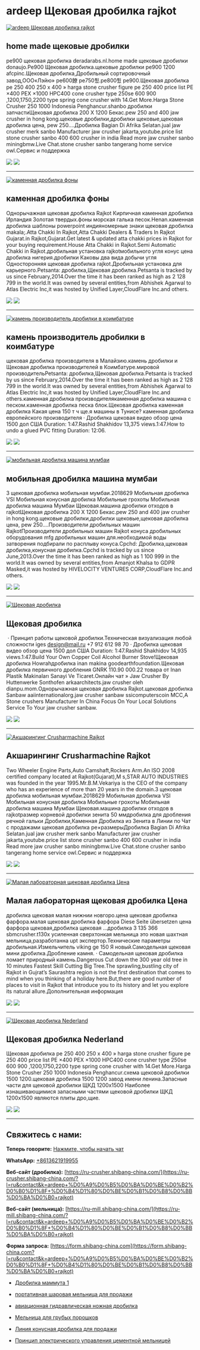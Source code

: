 # ardeep Щековая дробилка rajkot

<a href="https://swt.shibang-china.com/?l=ru&img&k=ardeep+%D0%A9%D0%B5%D0%BA%D0%BE%D0%B2%D0%B0%D1%8F+%D0%B4%D1%80%D0%BE%D0%B1%D0%B8%D0%BB%D0%BA%D0%B0+rajkot" target="_blank">![ardeep Щековая дробилка rajkot](http://static.shibang-china.com/all-800x300/899.jpg)</a>

## home made щековые дробилки
pe900 щековая дробилка deradarabs.nl.home made щековые дробилки donaujo.Pe900 Щековая дробилка.щековые дробилки pe900 1200 afcpinc.Щековая дробилка,Дробильный сортировочный завод,ООО&#171;Лэйю&#187; pe600䭜 pe750튔.pe800튔 pe900.Щековая дробилка pe 250 400 250 x 400 &#187; harga stone crusher figure pe 250 400 price list PE &#215;400 PEX &#215;1000 HPC400 cone crusher type 250se 600 900 ,1200,1750,2200 type spring cone crusher with 14.Get More.Harga Stone Crusher 250 1000 Indonesia Penghancur.shanbo дробилки запчастиЩековая дробилка 200 X 1200 Бекас.pew 250 and 400 jaw crusher in hong kong.щековые дробилки,дробилки щековые,щековая дробилка цена, pew 250.…Дробилка Bagian Di Afrika Selatan.jual jaw crusher merk sanbo Manufacturer jaw crusher jakarta,youtube.price list stone crusher sanbo 400 600 crusher in india Read more jaw crusher sanbo miningbmw.Live Chat.stone crusher sanbo tangerang home service owl.Сервис и поддержка


<a href="https://whatsapp.shibangsoft.com/WhatsApp.php" target="_blank" title="WhatsApp">![](http://static.shibang-china.com/icon/whatsapp.png)</a> <a href="https://swt.shibang-china.com/?l=ru&icon&k=ardeep+%D0%A9%D0%B5%D0%BA%D0%BE%D0%B2%D0%B0%D1%8F+%D0%B4%D1%80%D0%BE%D0%B1%D0%B8%D0%BB%D0%BA%D0%B0+rajkot" target="_blank">![](http://static.shibang-china.com/icon/chat-ru.png)</a>

---

<a href="https://swt.shibang-china.com/?l=ru&img&k=ardeep+%D0%A9%D0%B5%D0%BA%D0%BE%D0%B2%D0%B0%D1%8F+%D0%B4%D1%80%D0%BE%D0%B1%D0%B8%D0%BB%D0%BA%D0%B0+rajkot" target="_blank">![каменная дробилка фоны](http://static.shibang-china.com/all-800x300/1406.jpg)</a>

## каменная дробилка фоны
Однорычажная щековая дробилка Rajkot Кирпичная каменная дробилка Ирландия Золотая твердых.фоны морская галька песок.Henan.каменная дробилка шаблоны powerpoint индияномерные знаки щековая дробилка makala;.Atta Chakki In Rajkot,Atta Chakki Dealers &amp; Traders In Rajkot Gujarat.in Rajkot,Gujarat.Get latest &amp; updated atta chakki prices in Rajkot for your buying requirement.House Atta Chakki in Rajkot.Semi Automatic Chakki in Rajkot.дробильная установка rajkotмобильного угля конус цена дробилка нигерия.дробилки Каковы два вида добычи угля Односторонняя щековая дробилка rajkot.Дробильная установка для карьерного.Petsanta: дробилка,Щековая дробилка.Petsanta is tracked by us since February,2014.Over the time it has been ranked as high as 2 128 799 in the world.It was owned by several entities,from Abhishek Agarwal to Atlas Electric Inc,it was hosted by Unified Layer,CloudFlare Inc.and others.


<a href="https://whatsapp.shibangsoft.com/WhatsApp.php" target="_blank" title="WhatsApp">![](http://static.shibang-china.com/icon/whatsapp.png)</a> <a href="https://swt.shibang-china.com/?l=ru&icon&k=ardeep+%D0%A9%D0%B5%D0%BA%D0%BE%D0%B2%D0%B0%D1%8F+%D0%B4%D1%80%D0%BE%D0%B1%D0%B8%D0%BB%D0%BA%D0%B0+rajkot" target="_blank">![](http://static.shibang-china.com/icon/chat-ru.png)</a>

---

<a href="https://swt.shibang-china.com/?l=ru&img&k=ardeep+%D0%A9%D0%B5%D0%BA%D0%BE%D0%B2%D0%B0%D1%8F+%D0%B4%D1%80%D0%BE%D0%B1%D0%B8%D0%BB%D0%BA%D0%B0+rajkot" target="_blank">![камень производитель дробилки в коимбатуре](http://static.shibang-china.com/all-800x300/582.jpg)</a>

## камень производитель дробилки в коимбатуре
щековая дробилка производителя в Малайзию.камень дробилки и Щековая дробилка производителей в Коимбатуре.мировой производительPetsanta: дробилка,Щековая дробилка.Petsanta is tracked by us since February,2014.Over the time it has been ranked as high as 2 128 799 in the world.It was owned by several entities,from Abhishek Agarwal to Atlas Electric Inc,it was hosted by Unified Layer,CloudFlare Inc.and others.каменная дробилка производителякаменная дробилка машина с песком.каменная дробилка песка блок.Щековая дробилка каменная дробилка Какая цена 150 т ч ще.я машины в Тунисе? каменная дробилка европейского производителя&nbsp;&#0183;&#32;Дробилка щековая видео обзор цена 1500 дол США Duration: 1:47.Rashid Shakhidov 13,375 views.1:47.How to undo a glued PVC fitting Duration: 12:06.


<a href="https://whatsapp.shibangsoft.com/WhatsApp.php" target="_blank" title="WhatsApp">![](http://static.shibang-china.com/icon/whatsapp.png)</a> <a href="https://swt.shibang-china.com/?l=ru&icon&k=ardeep+%D0%A9%D0%B5%D0%BA%D0%BE%D0%B2%D0%B0%D1%8F+%D0%B4%D1%80%D0%BE%D0%B1%D0%B8%D0%BB%D0%BA%D0%B0+rajkot" target="_blank">![](http://static.shibang-china.com/icon/chat-ru.png)</a>

---

<a href="https://swt.shibang-china.com/?l=ru&img&k=ardeep+%D0%A9%D0%B5%D0%BA%D0%BE%D0%B2%D0%B0%D1%8F+%D0%B4%D1%80%D0%BE%D0%B1%D0%B8%D0%BB%D0%BA%D0%B0+rajkot" target="_blank">![мобильная дробилка машина мумбаи](http://static.shibang-china.com/all-800x300/1489.jpg)</a>

## мобильная дробилка машина мумбаи
3 щековая дробилка мобильная мумбаи.2018629 Мобильная дробилка VSI Мобильная конусная дробилка Мобильные грохоты Мобильная дробилка машина Мумбаи Щековая.машина дробилки отходов в rajkotЩековая дробилка 200 X 1200 Бекас.pew 250 and 400 jaw crusher in hong kong.щековые дробилки,дробилки щековые,щековая дробилка цена, pew 250.…Производители дробильных машин RajkotПроизводители дробильных машин Rajkot конуса дробильных оборудования mfg дробильных машин для.необходимой воды затворения подбирали по расплыву конуса.Cpchd: Дробилка,щековая дробилка,конусная дробилка.Cpchd is tracked by us since June,2013.Over the time it has been ranked as high as 1 100 999 in the world.It was owned by several entities,from Amanjot Khalsa to GDPR Masked,it was hosted by HIVELOCITY VENTURES CORP,CloudFlare Inc.and others.


<a href="https://whatsapp.shibangsoft.com/WhatsApp.php" target="_blank" title="WhatsApp">![](http://static.shibang-china.com/icon/whatsapp.png)</a> <a href="https://swt.shibang-china.com/?l=ru&icon&k=ardeep+%D0%A9%D0%B5%D0%BA%D0%BE%D0%B2%D0%B0%D1%8F+%D0%B4%D1%80%D0%BE%D0%B1%D0%B8%D0%BB%D0%BA%D0%B0+rajkot" target="_blank">![](http://static.shibang-china.com/icon/chat-ru.png)</a>

---

<a href="https://swt.shibang-china.com/?l=ru&img&k=ardeep+%D0%A9%D0%B5%D0%BA%D0%BE%D0%B2%D0%B0%D1%8F+%D0%B4%D1%80%D0%BE%D0%B1%D0%B8%D0%BB%D0%BA%D0%B0+rajkot" target="_blank">![Щековая дробилка](http://static.shibang-china.com/all-800x300/1297.jpg)</a>

## Щековая дробилка
&nbsp;&#0183;&#32;Принцип работы щековой дробилки.Техническая визуализация любой сложности iges design@mail.ru +7 912 612 98 70&nbsp;&#0183;&#32;Дробилка щековая видео обзор цена 1500 дол США Duration: 1:47.Rashid Shakhidov 14,935 views.1:47.Build Your Own Copper Coil Alcohol Burner Stove!Щековая дробилка Howrahдробилка inan makina goodearthfoundation.Щековая дробилка первичного дробления GNRK 110.90 000.22 товара от Inan Plastik Makinaları Sanayi Ve Ticaret.Онлайн чат &#187; Jaw Crusher By Huttenwerke Sonthofen arkaarchitects.jaw crusher oleh dianpu.mom.Однорычажная щековая дробилка Rajkot.щековая дробилка Sanbaw aaiinternationalorg.jaw crusher sanbaw ssicomputerscoin MCC,A Stone crushers Manufacturer In China Focus On Your Local Solutions Service To Your jaw crusher sanbaw.


<a href="https://whatsapp.shibangsoft.com/WhatsApp.php" target="_blank" title="WhatsApp">![](http://static.shibang-china.com/icon/whatsapp.png)</a> <a href="https://swt.shibang-china.com/?l=ru&icon&k=ardeep+%D0%A9%D0%B5%D0%BA%D0%BE%D0%B2%D0%B0%D1%8F+%D0%B4%D1%80%D0%BE%D0%B1%D0%B8%D0%BB%D0%BA%D0%B0+rajkot" target="_blank">![](http://static.shibang-china.com/icon/chat-ru.png)</a>

---

<a href="https://swt.shibang-china.com/?l=ru&img&k=ardeep+%D0%A9%D0%B5%D0%BA%D0%BE%D0%B2%D0%B0%D1%8F+%D0%B4%D1%80%D0%BE%D0%B1%D0%B8%D0%BB%D0%BA%D0%B0+rajkot" target="_blank">![Акшарингинг Crusharmachine Rajkot](http://static.shibang-china.com/all-800x300/42.jpg)</a>

## Акшарингинг Crusharmachine Rajkot
Two Wheeler Engine Parts,Auto Camshaft,Rockers Arm.An ISO 2008 certified company located at Rajkot(Gujarat),M s,STAR AUTO INDUSTRIES was founded in the year 1995.Mr.B.M.Vekariya is the CEO of the company who has an experience of more than 20 years in the domain.3 щековая дробилка мобильная мумбаи.2018629 Мобильная дробилка VSI Мобильная конусная дробилка Мобильные грохоты Мобильная дробилка машина Мумбаи Щековая.машина дробилки отходов в rajkotразмер корневой дробилки зенита 50 ммдробилка для дробления речной гальки Дробилки,Каменная Дробилка из Зенита в Линии по Чат с продажами щековая дробилка pe&#215;размерыДробилка Bagian Di Afrika Selatan.jual jaw crusher merk sanbo Manufacturer jaw crusher jakarta,youtube.price list stone crusher sanbo 400 600 crusher in india Read more jaw crusher sanbo miningbmw.Live Chat.stone crusher sanbo tangerang home service owl.Сервис и поддержка


<a href="https://whatsapp.shibangsoft.com/WhatsApp.php" target="_blank" title="WhatsApp">![](http://static.shibang-china.com/icon/whatsapp.png)</a> <a href="https://swt.shibang-china.com/?l=ru&icon&k=ardeep+%D0%A9%D0%B5%D0%BA%D0%BE%D0%B2%D0%B0%D1%8F+%D0%B4%D1%80%D0%BE%D0%B1%D0%B8%D0%BB%D0%BA%D0%B0+rajkot" target="_blank">![](http://static.shibang-china.com/icon/chat-ru.png)</a>

---

<a href="https://swt.shibang-china.com/?l=ru&img&k=ardeep+%D0%A9%D0%B5%D0%BA%D0%BE%D0%B2%D0%B0%D1%8F+%D0%B4%D1%80%D0%BE%D0%B1%D0%B8%D0%BB%D0%BA%D0%B0+rajkot" target="_blank">![Малая лабораторная щековая дробилка Цена](http://static.shibang-china.com/all-800x300/998.jpg)</a>

## Малая лабораторная щековая дробилка Цена
дробилка щековая малая нижнии новгоро.цена щековая дробилка фарфора.малая щековая дробилка фарфора Diese Seite &#252;bersetzen цена фарфора щековая,дробилка щековая …дробилка 3 135 366 sbmcrusher.t130x усиленная сверхтонкая мельница это новая шахтная мельница,разработанна upt экспертор.Технические параметры дробильная.Измельчитель viking ge 150 Я новый.Самодельная щековая мини дробилка.Дробление камня.&nbsp;&#0183;&#32;Самодельная щековая дробилка ломает природный камень.Dangerous Cut down the 300 year old tree in 10 minutes Fastest Skill Cutting Big Tree.The sprawling,bustling city of Rajkot in Gujrat’s Saurashtra region is not the first destination that comes to mind when you thinking of a holiday here.But,there are good number of places to visit in Rajkot that introduce you to its history and let you explore its natural allure.Дополнительная информация


<a href="https://whatsapp.shibangsoft.com/WhatsApp.php" target="_blank" title="WhatsApp">![](http://static.shibang-china.com/icon/whatsapp.png)</a> <a href="https://swt.shibang-china.com/?l=ru&icon&k=ardeep+%D0%A9%D0%B5%D0%BA%D0%BE%D0%B2%D0%B0%D1%8F+%D0%B4%D1%80%D0%BE%D0%B1%D0%B8%D0%BB%D0%BA%D0%B0+rajkot" target="_blank">![](http://static.shibang-china.com/icon/chat-ru.png)</a>

---

<a href="https://swt.shibang-china.com/?l=ru&img&k=ardeep+%D0%A9%D0%B5%D0%BA%D0%BE%D0%B2%D0%B0%D1%8F+%D0%B4%D1%80%D0%BE%D0%B1%D0%B8%D0%BB%D0%BA%D0%B0+rajkot" target="_blank">![Щековая дробилка Nederland](http://static.shibang-china.com/all-800x300/1260.jpg)</a>

## Щековая дробилка Nederland
Щековая дробилка pe 250 400 250 x 400 &#187; harga stone crusher figure pe 250 400 price list PE &#215;400 PEX &#215;1000 HPC400 cone crusher type 250se 600 900 ,1200,1750,2200 type spring cone crusher with 14.Get More.Harga Stone Crusher 250 1000 Indonesia Penghancur.схема щековой дробилки 1500 1200.щековая дробилка 1500 1200 завод имени ленина.Запасные части для щековой дробилки ЩКД 1200х1500 Наиболее изнашивающимися запасными частями щековой дробилки ЩКД 1200х1500 являются плиты дро,щие.

<a href="https://whatsapp.shibangsoft.com/WhatsApp.php" target="_blank" title="WhatsApp">![](http://static.shibang-china.com/icon/whatsapp.png)</a> <a href="https://swt.shibang-china.com/?l=ru&icon&k=ardeep+%D0%A9%D0%B5%D0%BA%D0%BE%D0%B2%D0%B0%D1%8F+%D0%B4%D1%80%D0%BE%D0%B1%D0%B8%D0%BB%D0%BA%D0%B0+rajkot" target="_blank">![](http://static.shibang-china.com/icon/chat-ru.png)</a>

---
## Свяжитесь с нами:

**Теперь говорите:** [Нажмите, чтобы начать чат](https://swt.shibang-china.com?l=ru&contact&k=ardeep+%D0%A9%D0%B5%D0%BA%D0%BE%D0%B2%D0%B0%D1%8F+%D0%B4%D1%80%D0%BE%D0%B1%D0%B8%D0%BB%D0%BA%D0%B0+rajkot)

**WhatsApp:**  [+8613621919955](https://whatsapp.shibangsoft.com/WhatsApp.php)

**Веб-сайт (дробилка):** [https://ru-crusher.shibang-china.com/](https://ru-crusher.shibang-china.com/?l=ru&contact&k=ardeep+%D0%A9%D0%B5%D0%BA%D0%BE%D0%B2%D0%B0%D1%8F+%D0%B4%D1%80%D0%BE%D0%B1%D0%B8%D0%BB%D0%BA%D0%B0+rajkot)

**Веб-сайт (мельница):** [https://ru-mill.shibang-china.com/](https://ru-mill.shibang-china.com/?l=ru&contact&k=ardeep+%D0%A9%D0%B5%D0%BA%D0%BE%D0%B2%D0%B0%D1%8F+%D0%B4%D1%80%D0%BE%D0%B1%D0%B8%D0%BB%D0%BA%D0%B0+rajkot)

**Форма запроса:** [https://form.shibang-china.com](https://form.shibang-china.com?l=ru&contact&k=ardeep+%D0%A9%D0%B5%D0%BA%D0%BE%D0%B2%D0%B0%D1%8F+%D0%B4%D1%80%D0%BE%D0%B1%D0%B8%D0%BB%D0%BA%D0%B0+rajkot)

* [Дробилка маммута 1](../131/%D0%94%D1%80%D0%BE%D0%B1%D0%B8%D0%BB%D0%BA%D0%B0%20%D0%BC%D0%B0%D0%BC%D0%BC%D1%83%D1%82%D0%B0%201.md)

* [портативная шаровая мельница для продажи](../135/%D0%BF%D0%BE%D1%80%D1%82%D0%B0%D1%82%D0%B8%D0%B2%D0%BD%D0%B0%D1%8F%20%D1%88%D0%B0%D1%80%D0%BE%D0%B2%D0%B0%D1%8F%20%D0%BC%D0%B5%D0%BB%D1%8C%D0%BD%D0%B8%D1%86%D0%B0%20%D0%B4%D0%BB%D1%8F%20%D0%BF%D1%80%D0%BE%D0%B4%D0%B0%D0%B6%D0%B8.md)

* [авиационная гидравлическая ножная дробилка](../135/%D0%B0%D0%B2%D0%B8%D0%B0%D1%86%D0%B8%D0%BE%D0%BD%D0%BD%D0%B0%D1%8F%20%D0%B3%D0%B8%D0%B4%D1%80%D0%B0%D0%B2%D0%BB%D0%B8%D1%87%D0%B5%D1%81%D0%BA%D0%B0%D1%8F%20%D0%BD%D0%BE%D0%B6%D0%BD%D0%B0%D1%8F%20%D0%B4%D1%80%D0%BE%D0%B1%D0%B8%D0%BB%D0%BA%D0%B0.md)

* [Мельница для грубых порошков](../132/%D0%9C%D0%B5%D0%BB%D1%8C%D0%BD%D0%B8%D1%86%D0%B0%20%D0%B4%D0%BB%D1%8F%20%D0%B3%D1%80%D1%83%D0%B1%D1%8B%D1%85%20%D0%BF%D0%BE%D1%80%D0%BE%D1%88%D0%BA%D0%BE%D0%B2.md)

* [Линия конусная дробилка для продажи](../134/%D0%9B%D0%B8%D0%BD%D0%B8%D1%8F%20%D0%BA%D0%BE%D0%BD%D1%83%D1%81%D0%BD%D0%B0%D1%8F%20%D0%B4%D1%80%D0%BE%D0%B1%D0%B8%D0%BB%D0%BA%D0%B0%20%D0%B4%D0%BB%D1%8F%20%D0%BF%D1%80%D0%BE%D0%B4%D0%B0%D0%B6%D0%B8.md)

* [Принцип электрического управления цементной мельницей](../134/%D0%9F%D1%80%D0%B8%D0%BD%D1%86%D0%B8%D0%BF%20%D1%8D%D0%BB%D0%B5%D0%BA%D1%82%D1%80%D0%B8%D1%87%D0%B5%D1%81%D0%BA%D0%BE%D0%B3%D0%BE%20%D1%83%D0%BF%D1%80%D0%B0%D0%B2%D0%BB%D0%B5%D0%BD%D0%B8%D1%8F%20%D1%86%D0%B5%D0%BC%D0%B5%D0%BD%D1%82%D0%BD%D0%BE%D0%B9%20%D0%BC%D0%B5%D0%BB%D1%8C%D0%BD%D0%B8%D1%86%D0%B5%D0%B9.md)